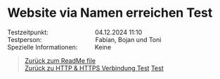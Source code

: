 # Website via Namen erreichen Test
Testzeitpunkt:&nbsp;&nbsp;&nbsp;&nbsp;&nbsp;&nbsp;&nbsp;&nbsp;&nbsp;&nbsp;&nbsp;&nbsp;&nbsp;&nbsp;&nbsp;&nbsp;&nbsp;&nbsp;&nbsp;&nbsp;&nbsp;&nbsp;&nbsp;&nbsp;&nbsp;&nbsp;&nbsp;04.12.2024 11:10  
Testperson:&nbsp;&nbsp;&nbsp;&nbsp;&nbsp;&nbsp;&nbsp;&nbsp;&nbsp;&nbsp;&nbsp;&nbsp;&nbsp;&nbsp;&nbsp;&nbsp;&nbsp;&nbsp;&nbsp;&nbsp;&nbsp;&nbsp;&nbsp;&nbsp;&nbsp;&nbsp;&nbsp;&nbsp;&nbsp;&nbsp; Fabian, Bojan und Toni  
Spezielle Informationen:&nbsp;&nbsp;&nbsp;&nbsp;&nbsp;&nbsp;&nbsp;&nbsp;&nbsp;&nbsp;Keine  

> [Zurück zum ReadMe file](README.md)  
> [Zurück zu HTTP & HTTPS Verbindung Test](Testfall1.md)
> [Test](Testfall3.md)